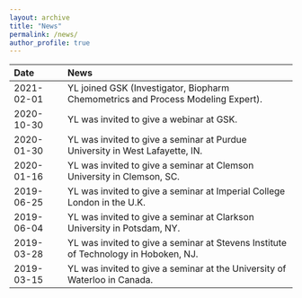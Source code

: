 ```yaml
---
layout: archive
title: "News"
permalink: /news/
author_profile: true
---
```


|Date|News|
|:-|:-|
|2021-02-01|YL joined GSK (Investigator, Biopharm Chemometrics and Process Modeling Expert).|
|2020-10-30|YL was invited to give a webinar at GSK.|
|2020-01-30|YL was invited to give a seminar at Purdue University in West Lafayette, IN.|
|2020-01-16|YL was invited to give a seminar at Clemson University in Clemson, SC.|
|2019-06-25|YL was invited to give a seminar at Imperial College London in the U.K.|
|2019-06-04|YL was invited to give a seminar at Clarkson University in Potsdam, NY.|
|2019-03-28|YL was invited to give a seminar at Stevens Institute of Technology in Hoboken, NJ.|
|2019-03-15|YL was invited to give a seminar at the University of Waterloo in Canada.|